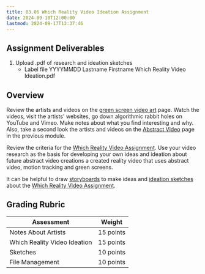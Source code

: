 ```yaml
---
title: 03.06 Which Reality Video Ideation Assignment
date: 2024-09-10T12:00:00
lastmod: 2024-09-17T12:37:46
---
```


## Assignment Deliverables

1. Upload .pdf of research and ideation sketches
   - Label file YYYYMMDD Lastname Firstname Which Reality Video Ideation.pdf

## Overview

Review the artists and videos on the [green screen video art](./03-01-green-screen-video-art.md) page. Watch the videos, visit the artists' websites, go down algorithmic rabbit holes on YouTube and Vimeo. Make notes about what you find interesting and why. Also, take a second look the artists and videos on the [Abstract Video](../02-video-selection-tools-and-effects/02-09-abstract-video.md) page in the previous module.

Review the criteria for the [Which Reality Video Assignment](./03-07-which-reality-video-assignment.md). Use your video research as the basis for developing your own ideas and ideation about future abstract video creations a created reality video that uses abstract video, motion tracking and green screens.

It can be helpful to draw [storyboards](../../../../video/storyboards.md) to make ideas and [ideation sketches](../../../../drawing/ideation-sketches.md) about the [Which Reality Video Assignment](./03-07-which-reality-video-assignment.md).

## Grading Rubric

<div class="responsive-table-markdown">

| Assessment                   | Weight    |
| ---------------------------- | --------- |
| Notes About Artists          | 15 points |
| Which Reality Video Ideation | 15 points |
| Sketches                     | 10 points |
| File Management              | 10 points |

</div>

